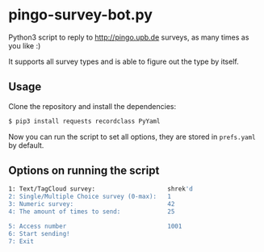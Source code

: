 # pingo-survey-bot.py

Python3 script to reply to http://pingo.upb.de surveys, as many times as you like :)

It supports all survey types and is able to figure out the type by itself.

## Usage

Clone the repository and install the dependencies:

```bash
$ pip3 install requests recordclass PyYaml
```

Now you can run the script to set all options, they are stored in `prefs.yaml` by default.

## Options on running the script

```bash
1: Text/TagCloud survey:                    shrek'd
2: Single/Multiple Choice survey (0-max):   1
3: Numeric survey:                          42
4: The amount of times to send:             25

5: Access number                            1001
6: Start sending!
7: Exit
```
